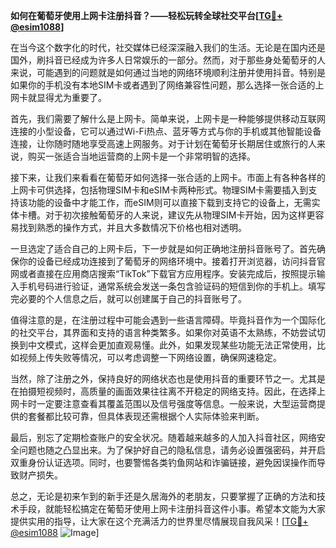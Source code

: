 **如何在葡萄牙使用上网卡注册抖音？——轻松玩转全球社交平台[[TG💪+ @esim1088](https://t.me/s/esim1088)]**

在当今这个数字化的时代，社交媒体已经深深融入我们的生活。无论是在国内还是国外，刷抖音已经成为许多人日常娱乐的一部分。然而，对于那些身处葡萄牙的人来说，可能遇到的问题就是如何通过当地的网络环境顺利注册并使用抖音。特别是如果你的手机没有本地SIM卡或者遇到了网络兼容性问题，那么选择一张合适的上网卡就显得尤为重要了。

首先，我们需要了解什么是上网卡。简单来说，上网卡是一种能够提供移动互联网连接的小型设备，它可以通过Wi-Fi热点、蓝牙等方式与你的手机或其他智能设备连接，让你随时随地享受高速上网服务。对于计划在葡萄牙长期居住或旅行的人来说，购买一张适合当地运营商的上网卡是一个非常明智的选择。

接下来，让我们来看看在葡萄牙如何选择一张合适的上网卡。市面上有各种各样的上网卡可供选择，包括物理SIM卡和eSIM卡两种形式。物理SIM卡需要插入到支持该功能的设备中才能工作，而eSIM则可以直接下载到支持它的设备上，无需实体卡槽。对于初次接触葡萄牙的人来说，建议先从物理SIM卡开始，因为这样更容易找到熟悉的操作方式，并且大多数情况下价格也相对透明。

一旦选定了适合自己的上网卡后，下一步就是如何正确地注册抖音账号了。首先确保你的设备已经成功连接到了葡萄牙的网络环境中。接着打开浏览器，访问抖音官网或者直接在应用商店搜索“TikTok”下载官方应用程序。安装完成后，按照提示输入手机号码进行验证，通常系统会发送一条包含验证码的短信到你的手机上。填写完必要的个人信息之后，就可以创建属于自己的抖音账号了。

值得注意的是，在注册过程中可能会遇到一些语言障碍。毕竟抖音作为一个国际化的社交平台，其界面和支持的语言种类繁多。如果你对英语不太熟练，不妨尝试切换到中文模式，这样会更加直观易懂。此外，如果发现某些功能无法正常使用，比如视频上传失败等情况，可以考虑调整一下网络设置，确保网速稳定。

当然，除了注册之外，保持良好的网络状态也是使用抖音的重要环节之一。尤其是在拍摄短视频时，高质量的画面效果往往离不开稳定的网络支持。因此，在选择上网卡时一定要注意查看其覆盖范围以及信号强度等信息。一般来说，大型运营商提供的套餐都比较可靠，但具体表现还需根据个人实际体验来判断。

最后，别忘了定期检查账户的安全状况。随着越来越多的人加入抖音社区，网络安全问题也随之凸显出来。为了保护好自己的隐私信息，请务必设置强密码，并开启双重身份认证选项。同时，也要警惕各类钓鱼网站和诈骗链接，避免因误操作而导致财产损失。

总之，无论是初来乍到的新手还是久居海外的老朋友，只要掌握了正确的方法和技术手段，就能轻松搞定在葡萄牙使用上网卡注册抖音这件小事。希望本文能为大家提供实用的指导，让大家在这个充满活力的世界里尽情展现自我风采！[[TG💪+ @esim1088](https://t.me/s/esim1088) ![Image](https://i.postimg.cc/4NQfJmqS/Snipaste-2025-05-13-00-14-12.png)]